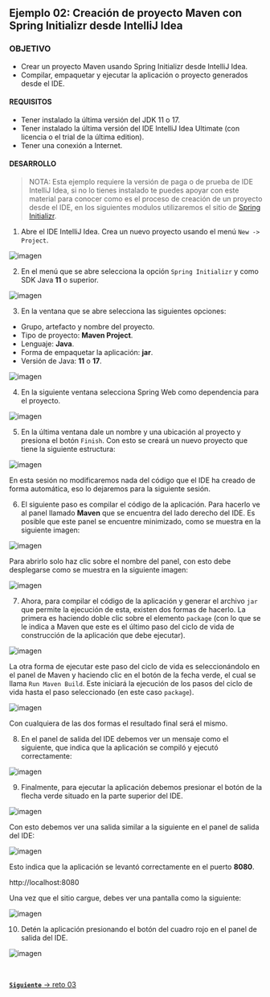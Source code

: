 ## Ejemplo 02: Creación de proyecto Maven con Spring Initializr desde IntelliJ Idea

### OBJETIVO
- Crear un proyecto Maven usando Spring Initializr desde IntelliJ Idea.
- Compilar, empaquetar y ejecutar la aplicación o proyecto generados desde el IDE.

#### REQUISITOS
- Tener instalado la última versión del JDK 11 o 17.
- Tener instalado la última versión del IDE IntelliJ Idea Ultimate (con licencia o el trial de la última edition).
- Tener una conexión a Internet.

#### DESARROLLO

> NOTA:
> Esta ejemplo requiere la versión de paga o de prueba de IDE IntelliJ Idea, si no lo tienes instalado te puedes apoyar con este material para conocer como es el proceso de creación de un proyecto desde el IDE, en los siguientes modulos utilizaremos el sitio de <a href="https://start.spring.io/" target="_blank">Spring Initializr</a>.

1. Abre el IDE IntelliJ Idea. Crea un nuevo proyecto usando el menú `New -> Project`. 

![imagen](img/img_01.png)

2. En el menú que se abre selecciona la opción `Spring Initializr` y como SDK Java **11** o superior.

![imagen](img/img_02.png)

3. En la ventana que se abre selecciona las siguientes opciones: 
- Grupo, artefacto y nombre del proyecto.
- Tipo de proyecto: **Maven Project**.
- Lenguaje: **Java**.
- Forma de empaquetar la aplicación: **jar**.
- Versión de Java: **11** o **17**.

![imagen](img/img_03.png)

4. En la siguiente ventana selecciona Spring Web como dependencia para el proyecto. 

![imagen](img/img_04.png)

5. En la última ventana dale un nombre y una ubicación al proyecto y presiona el botón `Finish`. Con esto se creará un nuevo proyecto que tiene la siguiente estructura:

![imagen](img/img_05.png)

En esta sesión no modificaremos nada del código que el IDE ha creado de forma automática, eso lo dejaremos para la siguiente sesión.

6. El siguiente paso es compilar el código de la aplicación. Para hacerlo ve al panel llamado **Maven** que se encuentra del lado derecho del IDE. Es posible que este panel se encuentre minimizado, como se muestra en la siguiente imagen:

![imagen](img/img_06.png)

Para abrirlo solo haz clic sobre el nombre del panel, con esto debe desplegarse como se muestra en la siguiente imagen:

![imagen](img/img_07.png)

7. Ahora, para compilar el código de la aplicación y generar el archivo `jar` que permite la ejecución de esta, existen dos formas de hacerlo. La primera es haciendo doble clic sobre el elemento `package` (con lo que se le indica a Maven que este es el último paso del ciclo de vida de construcción de la aplicación que debe ejecutar).

![imagen](img/img_08.png)

La otra forma de ejecutar este paso del ciclo de vida es seleccionándolo en el panel de Maven y haciendo clic en el botón de la fecha verde, el cual se llama `Run Maven Build`. Este iniciará la ejecución de los pasos del ciclo de vida hasta el paso seleccionado (en este caso `package`).

![imagen](img/img_09.png)

Con cualquiera de las dos formas el resultado final será el mismo.

8. En el panel de salida del IDE debemos ver un mensaje como el siguiente, que indica que la aplicación se compiló y ejecutó correctamente:

![imagen](img/img_10.png)

9. Finalmente, para ejecutar la aplicación debemos presionar el botón de la flecha verde situado en la parte superior del IDE.

![imagen](img/img_11.png)

Con esto debemos ver una salida similar a la siguiente en el panel de salida del IDE:

![imagen](img/img_12.png)

Esto indica que la aplicación se levantó correctamente en el puerto **8080**.

  http://localhost:8080

Una vez que el sitio cargue, debes ver una pantalla como la siguiente:

![imagen](img/img_13.png)

10. Detén la aplicación presionando el botón del cuadro rojo en el panel de salida del IDE.

![imagen](img/img_14.png)

<br>

[**`Siguiente`** -> reto 03](../Reto-03/)